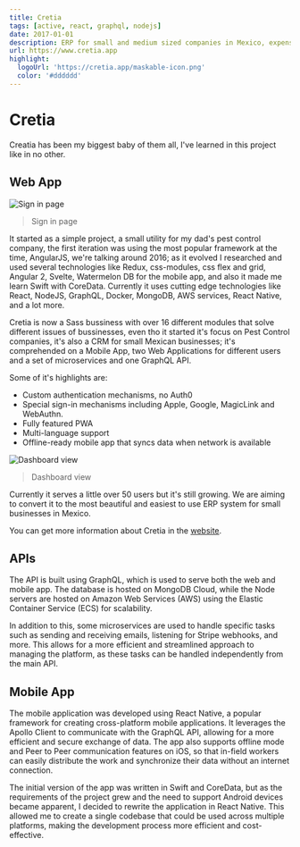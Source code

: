 ```yaml
---
title: Cretia
tags: [active, react, graphql, nodejs]
date: 2017-01-01
description: ERP for small and medium sized companies in Mexico, expenses, sales, inventory, payments and more.
url: https://www.cretia.app
highlight:
  logoUrl: 'https://cretia.app/maskable-icon.png'
  color: '#dddddd'
---
```


# Cretia

Creatia has been my biggest baby of them all, I've learned in this project like in no other.

## Web App

![Sign in page](https://user-images.githubusercontent.com/10179494/171282225-07fdd1e1-6c8c-4f01-9e6f-a443142f18ef.png)

> Sign in page

It started as a simple project, a small utility for my dad's pest control company, the first iteration was using the most popular framework at the time, AngularJS, we're talking around 2016; as it evolved I researched and used several technologies like Redux, css-modules, css flex and grid, Angular 2, Svelte, Watermelon DB for the mobile app, and also it made me learn Swift with CoreData. Currently it uses cutting edge technologies like React, NodeJS, GraphQL, Docker, MongoDB, AWS services, React Native, and a lot more.

Cretia is now a Sass bussiness with over 16 different modules that solve different issues of bussinesses, even tho it started it's focus on Pest Control companies, it's also a CRM for small Mexican businesses; it's comprehended on a Mobile App, two Web Applications for different users and a set of microservices and one GraphQL API.

Some of it's highlights are:

- Custom authentication mechanisms, no Auth0
- Special sign-in mechanisms including Apple, Google, MagicLink and WebAuthn.
- Fully featured PWA
- Multi-language support
- Offline-ready mobile app that syncs data when network is available

![Dashboard view](https://user-images.githubusercontent.com/10179494/171282289-f483a0f2-8ce0-445c-94e1-b8eb2687de2f.png)

> Dashboard view

Currently it serves a little over 50 users but it's still growing. We are aiming to convert it to the most beautiful and easiest to use ERP system for small businesses in Mexico.

You can get more information about Cretia in the [website](https://about.cretia.app/).

## APIs

The API is built using GraphQL, which is used to serve both the web and mobile app. The database is hosted on MongoDB Cloud, while the Node servers are hosted on Amazon Web Services (AWS) using the Elastic Container Service (ECS) for scalability.

In addition to this, some microservices are used to handle specific tasks such as sending and receiving emails, listening for Stripe webhooks, and more. This allows for a more efficient and streamlined approach to managing the platform, as these tasks can be handled independently from the main API.

## Mobile App

The mobile application was developed using React Native, a popular framework for creating cross-platform mobile applications. It leverages the Apollo Client to communicate with the GraphQL API, allowing for a more efficient and secure exchange of data. The app also supports offline mode and Peer to Peer communication features on iOS, so that in-field workers can easily distribute the work and synchronize their data without an internet connection.

The initial version of the app was written in Swift and CoreData, but as the requirements of the project grew and the need to support Android devices became apparent, I decided to rewrite the application in React Native. This allowed me to create a single codebase that could be used across multiple platforms, making the development process more efficient and cost-effective.
